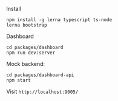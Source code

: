 Install
```
npm install -g lerna typescript ts-node
lerna bootstrap
```


Dashboard
```
cd packages/dashboard
npm run dev:server
```

Mock backend:
```
cd packages/dashboard-api
npm start
```

Visit `http://localhost:9005/`

